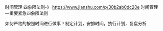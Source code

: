 时间管理
四象限法则-》
https://www.jianshu.com/p/30b2ab0dc20e 时间管理—重要紧急四象限法则

如何严格的按照时间进行做事？制定计划，安排时间，执行计划，复盘分析